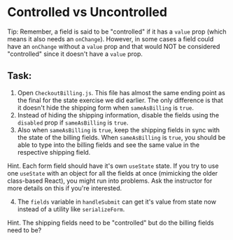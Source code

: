 # Controlled vs Uncontrolled

Tip: Remember, a field is said to be "controlled" if it has a `value` prop (which means it also needs an `onChange`). However, in some cases a field could have an `onChange` without a `value` prop and that would NOT be considered "controlled" since it doesn't have a `value` prop.

## Task:

1. Open `CheckoutBilling.js`. This file has almost the same ending point as the final for the state exercise we did earlier. The only difference is that it doesn't hide the shipping form when `sameAsBilling` is `true`.
2. Instead of hiding the shipping information, disable the fields using the `disabled` prop if `sameAsBilling` is `true`.
3. Also when `sameAsBilling` is `true`, keep the shipping fields in sync with the state of the billing fields. When `sameAsBilling` is `true`, you should be able to type into the billing fields and see the same value in the respective shipping field.

Hint. Each form field should have it's own `useState` state. If you try to use one `useState` with an object for all the fields at once (mimicking the older class-based React), you might run into problems. Ask the instructor for more details on this if you're interested.

4. The `fields` variable in `handleSubmit` can get it's value from state now instead of a utility like `serializeForm`.

Hint. The shipping fields need to be "controlled" but do the billing fields need to be?
